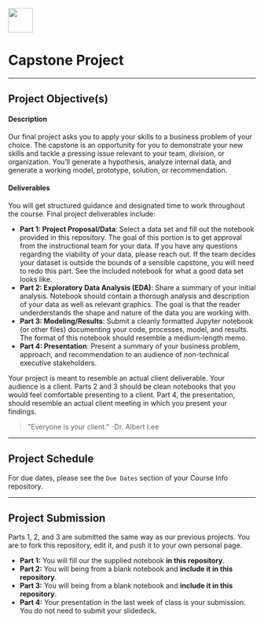 <img src="https://ga-dash.s3.amazonaws.com/production/assets/logo-9f88ae6c9c3871690e33280fcf557f33.png" width="50" height="50">

# Capstone Project

---

## Project Objective(s)

#### Description
Our final project asks you to apply your skills to a business problem of your choice. The capstone is an opportunity for you to demonstrate your new skills and tackle a pressing issue relevant to your team, division, or organization. You’ll generate a hypothesis, analyze internal data, and generate a working model, prototype, solution, or recommendation.

#### Deliverables
You will get structured guidance and designated time to work throughout the course. Final project deliverables include:

- **Part 1: Project Proposal/Data**: Select a data set and fill out the notebook provided in this repository. The goal of this portion is to get approval from the instructional team for your data. If you have any questions regarding the viability of your data, please reach out. If the team decides your dataset is outside the bounds of a sensible capstone, you will need to redo this part. See the included notebook for what a good data set looks like.
- **Part 2: Exploratory Data Analysis (EDA)**: Share a summary of your initial analysis. Notebook should contain a thorough analysis and description of your data as well as relevant graphics. The goal is that the reader underderstands the shape and nature of the data you are working with. 
- **Part 3: Modeling/Results**: Submit a cleanly formatted Jupyter notebook (or other files) documenting your code, processes, model, and results. The format of this notebook should resemble a medium-length memo.
- **Part 4: Presentation**: Present a summary of your business problem, approach, and recommendation to an audience of non-technical executive stakeholders.

Your project is meant to resemble an actual client deliverable. Your audience is a client. Parts 2 and 3 should be clean notebooks that you would feel comfortable presenting to a client. Part 4, the presentation, should resemble an actual client meeting in which you present your findings.

> "Everyone is your client." -Dr. Albert Lee

---

## Project Schedule
For due dates, please see the `Due Dates` section of your Course Info repository.

---


## Project Submission
Parts 1, 2, and 3 are submitted the same way as our previous projects. You are to fork this repository, edit it, and push it to your own personal page.
* **Part 1:** You will fill our the supplied notebook **in this repository**.
* **Part 2:** You will being from a blank notebook and **include it in this repository**.
* **Part 3:** You will being from a blank notebook and **include it in this repository**.
* **Part 4:** Your presentation in the last week of class is your submission. You do not need to submit your slidedeck.
